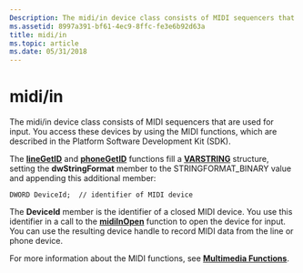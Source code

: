 ```yaml
---
Description: The midi/in device class consists of MIDI sequencers that are used for input. You access these devices by using the MIDI functions, which are described in the Platform Software Development Kit (SDK).
ms.assetid: 8997a391-bf61-4ec9-8ffc-fe3e6b92d63a
title: midi/in
ms.topic: article
ms.date: 05/31/2018
---
```


# midi/in

The midi/in device class consists of MIDI sequencers that are used for input. You access these devices by using the MIDI functions, which are described in the Platform Software Development Kit (SDK).

The [**lineGetID**](/windows/desktop/api/Tapi/nf-tapi-linegetid) and [**phoneGetID**](/windows/desktop/api/Tapi/nf-tapi-phonegetid) functions fill a [**VARSTRING**](/windows/desktop/api/Tapi/ns-tapi-varstring) structure, setting the **dwStringFormat** member to the STRINGFORMAT\_BINARY value and appending this additional member:

``` syntax
DWORD DeviceId;  // identifier of MIDI device
```

The **DeviceId** member is the identifier of a closed MIDI device. You use this identifier in a call to the [**midiInOpen**](/windows/win32/api/mmeapi/nf-mmeapi-midiinopen) function to open the device for input. You can use the resulting device handle to record MIDI data from the line or phone device.

For more information about the MIDI functions, see [**Multimedia Functions**](../multimedia/multimedia-functions.md).

 

 
